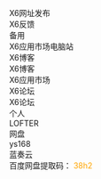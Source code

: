 X6网址发布<br>
<a href="https://support.qq.com/embed/phone/93346" style="text-decoration: none;">X6反馈</a>
<br>
备用
<br>
<a href="https://url.cn/56gKHpl" style="text-decoration: none;">X6应用市场电脑站</a>
<br>
<a href="https://url.cn/56kN3Td" style="text-decoration: none;">X6博客</a>
<br>
<a href="https://url.cn/5el0LNp" style="text-decoration: none;">X6博客</a>
<br>
<a href="https://url.cn/5K9yB9A" style="text-decoration: none;">X6应用市场</a>
<br>
<a href="http://bbs.clby.firadio.net/" style="text-decoration: none;">X6论坛</a>
<br>
<a href="https://url.cn/5P0Wz8b" style="text-decoration: none;">X6论坛</a>
<br>
个人
<br>
<a href="http://javayingyongshangdian.lofter.com" style="text-decoration: none;">LOFTER</a>
<br>
网盘
<br>
<a href="http://a3475272270.ys168.com/" style="text-decoration: none;">ys168</a>
<br>
<a href="https://www.lanzous.com/b04a4bp3i" style="text-decoration: none;">蓝奏云</a>
<br>
<a href="https://pan.baidu.com/s/10kj7o8e3csuTA0W1V7KAwA" style="text-decoration: none;">百度网盘</a>提取码：  <font color="orange">38h2
